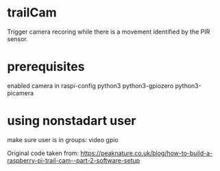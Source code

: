 # trailCam
Trigger camera recoring while there is a movement identified by the PIR sensor.

# prerequisites
enabled camera in raspi-config
python3 python3-gpiozero python3-picamera

# using nonstadart user
make sure user is in groups: video gpio

Original code taken from: https://peaknature.co.uk/blog/how-to-build-a-raspberry-pi-trail-cam--part-2-software-setup
